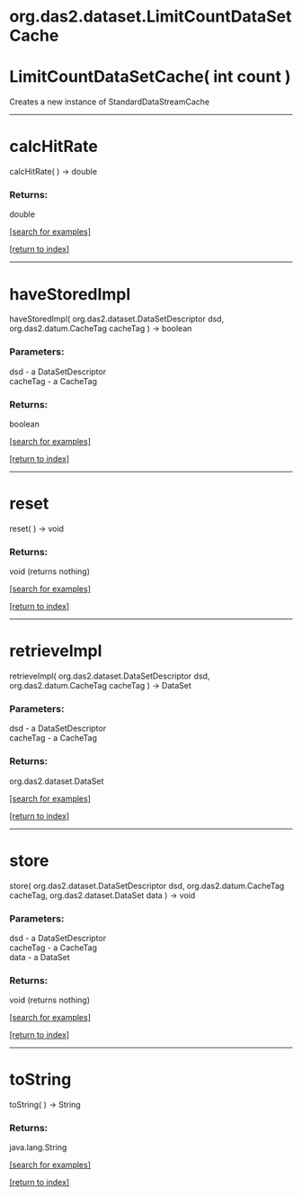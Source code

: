 # org.das2.dataset.LimitCountDataSetCache



# LimitCountDataSetCache( int count )
Creates a new instance of StandardDataStreamCache

***
<a name="calcHitRate"></a>
# calcHitRate
calcHitRate(  ) &rarr; double



### Returns:
double


<a href="https://github.com/autoplot/dev/search?q=calcHitRate&unscoped_q=calcHitRate">[search for examples]</a>

<a href="https://github.com/autoplot/documentation/blob/master/javadoc/index-all.md">[return to index]</a>

***
<a name="haveStoredImpl"></a>
# haveStoredImpl
haveStoredImpl( org.das2.dataset.DataSetDescriptor dsd, org.das2.datum.CacheTag cacheTag ) &rarr; boolean



### Parameters:
dsd - a DataSetDescriptor
<br>cacheTag - a CacheTag

### Returns:
boolean


<a href="https://github.com/autoplot/dev/search?q=haveStoredImpl&unscoped_q=haveStoredImpl">[search for examples]</a>

<a href="https://github.com/autoplot/documentation/blob/master/javadoc/index-all.md">[return to index]</a>

***
<a name="reset"></a>
# reset
reset(  ) &rarr; void



### Returns:
void (returns nothing)


<a href="https://github.com/autoplot/dev/search?q=reset&unscoped_q=reset">[search for examples]</a>

<a href="https://github.com/autoplot/documentation/blob/master/javadoc/index-all.md">[return to index]</a>

***
<a name="retrieveImpl"></a>
# retrieveImpl
retrieveImpl( org.das2.dataset.DataSetDescriptor dsd, org.das2.datum.CacheTag cacheTag ) &rarr; DataSet



### Parameters:
dsd - a DataSetDescriptor
<br>cacheTag - a CacheTag

### Returns:
org.das2.dataset.DataSet


<a href="https://github.com/autoplot/dev/search?q=retrieveImpl&unscoped_q=retrieveImpl">[search for examples]</a>

<a href="https://github.com/autoplot/documentation/blob/master/javadoc/index-all.md">[return to index]</a>

***
<a name="store"></a>
# store
store( org.das2.dataset.DataSetDescriptor dsd, org.das2.datum.CacheTag cacheTag, org.das2.dataset.DataSet data ) &rarr; void



### Parameters:
dsd - a DataSetDescriptor
<br>cacheTag - a CacheTag
<br>data - a DataSet

### Returns:
void (returns nothing)


<a href="https://github.com/autoplot/dev/search?q=store&unscoped_q=store">[search for examples]</a>

<a href="https://github.com/autoplot/documentation/blob/master/javadoc/index-all.md">[return to index]</a>

***
<a name="toString"></a>
# toString
toString(  ) &rarr; String



### Returns:
java.lang.String


<a href="https://github.com/autoplot/dev/search?q=toString&unscoped_q=toString">[search for examples]</a>

<a href="https://github.com/autoplot/documentation/blob/master/javadoc/index-all.md">[return to index]</a>

